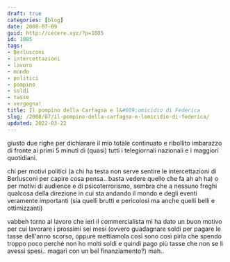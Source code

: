 ```yaml
---
draft: true
categories: [blog]
date: 2008-07-09
guid: http://cecere.xyz/?p=1085
id: 1085
tags:
- Berlusconi
- intercettazioni
- lavoro
- mondo
- politici
- pompino
- soldi
- tasse
- vergogna!
title: Il pompino della Carfagna e l&#039;omicidio di Federica
slug: /2008/07/il-pompino-della-carfagna-e-lomicidio-di-federica/
updated: 2022-03-22
---
```


giusto due righe per dichiarare il mio totale continuato e ribollito imbarazzo di fronte ai primi 5 minuti di (quasi) tutti i telegiornali nazionali e i maggiori quotidiani.

chi per motivi politici (a chi ha testa non serve sentire le intercettazioni di Berlusconi per capire cosa pensa.. basta vedere quello che fa ah ah ha) o per motivi di audience e di psicoterrorismo, sembra che a nessuno freghi qualcosa della direzione in cui sta andando il mondo e degli eventi veramente importanti (sia quelli brutti e pericolosi ma anche quelli belli e ottimizzanti)

vabbeh torno al lavoro che ieri il commercialista mi ha dato un buon motivo per cui lavorare i prossimi sei mesi (ovvero guadagnare soldi per pagare le tasse dell'anno scorso, oppure mettiamola così sono così pirla che spendo troppo poco perchè non ho molti soldi e quindi pago più tasse che non se li avessi spesi.. magari con un bel finanziamento?) mah..